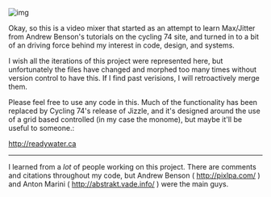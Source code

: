 ![img](https://raw.githubusercontent.com/readywater/MonomeVideoMixer/master/VidMixer/_vid3.png)

Okay, so this is a video mixer that started as an attempt to learn Max/Jitter from Andrew Benson's tutorials on the cycling 74 site, and turned in to a bit of an driving force behind my interest in code, design, and systems.

I wish all the iterations of this project were represented here, but unfortunately the files have changed and morphed too many times without version control to have this.  If I find past verisions, I will retroactively merge them.

Please feel free to use any code in this.  Much of the functionality has been replaced by Cycling 74's release of Jizzle, and it's designed around the use of a grid based controlled (in my case the monome), but maybe it'll be useful to someone.:

http://readywater.ca


----

I learned from a _lot_ of people working on this project.  There are comments and citations throughout my code, but Andrew Benson ( http://pixlpa.com/ ) and Anton Marini ( http://abstrakt.vade.info/ ) were the main guys.
